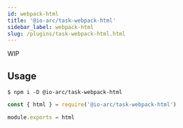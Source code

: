 ```yaml
---
id: webpack-html
title: '@io-arc/task-webpack-html'
sidebar_label: webpack-html
slug: /plugins/task-webpack-html.html
---
```


WIP

## Usage

```shell
$ npm i -D @io-arc/task-webpack-html
```

```js title="webpack.config.js"
const { html } = require('@io-arc/task-webpack-html')

module.exports = html
```
